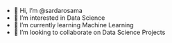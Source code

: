 - 👋 Hi, I’m @sardarosama
- 👀 I’m interested in Data Science
- 🌱 I’m currently learning Machine Learning 
- 💞️ I’m looking to collaborate on Data Science Projects

<!---
sardarosama/sardarosama is a ✨ special ✨ repository because its `README.md` (this file) appears on your GitHub profile.
You can click the Preview link to take a look at your changes.
--->
